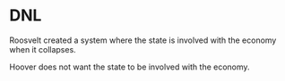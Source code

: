 # DNL

Roosvelt created a system where the state is involved with the economy when it collapses.

Hoover does not want the state to be involved with the economy.

